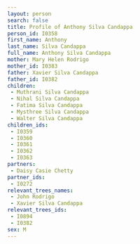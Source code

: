 ```yaml
---
layout: person
search: false
title: Profile of Anthony Silva Candappa
person_id: I0358
first_name: Anthony
last_name: Silva Candappa
full_name: Anthony Silva Candappa
mother: Mary Helen Rodrigo
mother_id: I0383
father: Xavier Silva Candappa
father_id: I0382
children:
 - Muthrani Silva Candappa
 - Nihal Silva Candappa
 - Fatima Silva Candappa
 - Mysthree Silva Candappa
 - Walter Silva Candappa
children_ids:
 - I0359
 - I0360
 - I0361
 - I0362
 - I0363
partners:
 - Daisy Casie Chetty
partner_ids:
 - I0272
relevant_trees_names:
 - John Rodrigo
 - Xavier Silva Candappa
relevant_trees_ids:
 - I0894
 - I0382
sex: M
---
```


